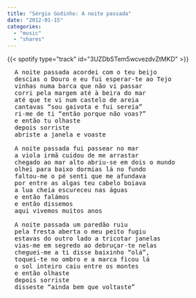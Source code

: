 ```yaml
---
title: "Sérgio Godinho: A noite passada"
date: "2012-01-15"
categories:
  - "music"
  - "shares"
---
```


{{< spotify type="track" id="3UZDbSTem5wcvezdvZtMKD" >}}

<pre>
  A noite passada acordei com o teu beijo
  descias o Douro e eu fui esperar-te ao Tejo
  vinhas numa barca que não vi passar
  corri pela margem até à beira do mar
  até que te vi num castelo de areia
  cantavas “sou gaivota e fui sereia”
  ri-me de ti “então porque não voas?”
  e então tu olhaste
  depois sorriste
  abriste a janela e voaste

  A noite passada fui passear no mar
  a viola irmã cuidou de me arrastar
  chegado ao mar alto abriu-se em dois o mundo
  olhei para baixo dormias lá no fundo
  faltou-me o pé senti que me afundava
  por entre as algas teu cabelo boiava
  a lua cheia escureceu nas águas
  e então falámos
  e então dissemos
  aqui vivemos muitos anos

  A noite passada um paredão ruiu
  pela fresta aberta o meu peito fugiu
  estavas do outro lado a tricotar janelas
  vias-me em segredo ao debruçar-te nelas
  cheguei-me a ti disse baixinho “olá”,
  toquei-te no ombro e a marca ficou lá
  o sol inteiro caiu entre os montes
  e então olhaste
  depois sorriste
  disseste “ainda bem que voltaste”
</pre>